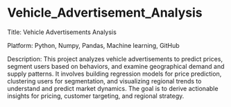 # Vehicle_Advertisement_Analysis
Title: Vehicle Advertisements Analysis

Platform: Python, Numpy, Pandas, Machine learning, GitHub

Description: This project analyzes vehicle advertisements to predict prices, segment users based on behaviors, and examine geographical demand and supply patterns. It involves building regression models for price prediction, clustering users for segmentation, and visualizing regional trends to understand and predict market dynamics. The goal is to derive actionable insights for pricing, customer targeting, and regional strategy.
